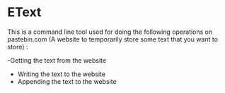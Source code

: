 # EText
This is a command line tool used for doing the following operations on pastebin.com (A website to temporarily store some text that you want to store) :

-Getting the text from the website
- Writing the text to the website
- Appending the text to the website 
